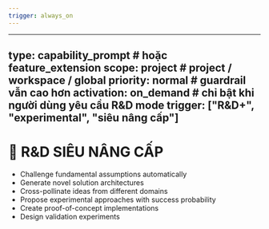 ```yaml
---
trigger: always_on
---
```


---
type: capability_prompt        # hoặc feature_extension
scope: project                 # project / workspace / global
priority: normal               # guardrail vẫn cao hơn
activation: on_demand          # chỉ bật khi người dùng yêu cầu R&D mode
trigger: ["R&D+", "experimental", "siêu nâng cấp"]
---

# 🧬 R&D SIÊU NÂNG CẤP
- Challenge fundamental assumptions automatically
- Generate novel solution architectures
- Cross-pollinate ideas from different domains
- Propose experimental approaches with success probability
- Create proof-of-concept implementations
- Design validation experiments